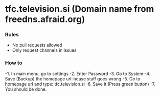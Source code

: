 # tfc.television.si (Domain name from freedns.afraid.org)
### Rules

- No pull requests allowed
- Only request channels in issues

### How to

-1. In main menu, go to settings
-2. Enter Password
-3. Go to System
-4. Save (Backup) the homepage url incase stuff goes wrong
-5. Go to homepage url and type: tfc.television.si
-6. Save it (Press green button)
-7. You should be done.
